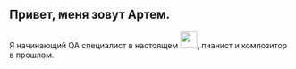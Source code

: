 ## Привет, меня зовут Артем.

Я начинающий QA специалист в настоящем <img src="https://media.giphy.com/media/WUlplcMpOCEmTGBtBW/giphy.gif" width="30px">, пианист и композитор в прошлом.

